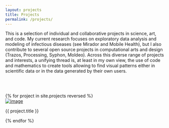 ```yaml
---
layout: projects
title: Projects
permalink: /projects/
---
```


This is a selection of individual and collaborative projects in science, art, and code. My current research focuses on exploratory data analysis and modeling of infectious diseases (see Mirador and Mobile Health), but I also contribute to several open source projects in computational arts and design (Trazos, Processing, Syphon, Moldeo). Across this diverse range of projects and interests, a unifying thread is, at least in my own view, the use of code and mathematics to create tools allowing to find visual patterns either in scientific data or in the data generated by their own users.

<br><br>

<div class="portfolio-container">
  {% for project in site.projects reversed %}
  <div class="portfolio-element">
    <a href="{{ project.url | prepend: site.baseurl }}.html" target="_blank"><img class="portfolio-image" src="https://portfolio.andrescolubri.net/banners/{{ project.banner }}" alt="image"></a>
    <p class="portfolio-caption">{{ project.title }}</p>
  </div>
  {% endfor %}
</div>
